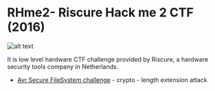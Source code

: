 # RHme2- Riscure Hack me 2 CTF (2016)

![alt text](https://github.com/sam-amuse/RHme2-Riscure-Hack-me-2/blob/master/rhme2-map.jpg?raw=true)

It is low level hardware CTF challenge provided by Riscure, a hardware security tools company in Netherlands.


- [Avr Secure FileSystem challenge](https://github.com/sam-amuse/RHme2-Riscure-Hack-me-2/tree/master/avr-secure-filesystem) - crypto - length extension attack
